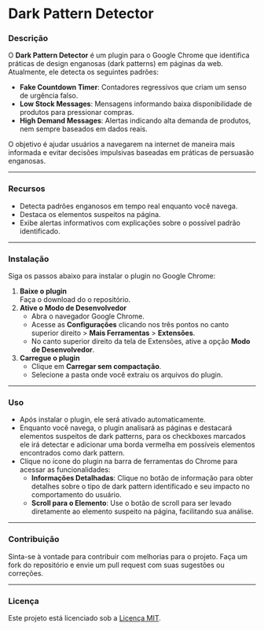 # Dark Pattern Detector

### Descrição

O **Dark Pattern Detector** é um plugin para o Google Chrome que identifica práticas de design enganosas (dark patterns) em páginas da web. Atualmente, ele detecta os seguintes padrões:  

- **Fake Countdown Timer**: Contadores regressivos que criam um senso de urgência falso.  
- **Low Stock Messages**: Mensagens informando baixa disponibilidade de produtos para pressionar compras.  
- **High Demand Messages**: Alertas indicando alta demanda de produtos, nem sempre baseados em dados reais.  

O objetivo é ajudar usuários a navegarem na internet de maneira mais informada e evitar decisões impulsivas baseadas em práticas de persuasão enganosas.

---

### Recursos

- Detecta padrões enganosos em tempo real enquanto você navega.
- Destaca os elementos suspeitos na página.
- Exibe alertas informativos com explicações sobre o possível padrão identificado.

---

### Instalação

Siga os passos abaixo para instalar o plugin no Google Chrome:

1. **Baixe o plugin**  
   Faça o download do o repositório.  
2. **Ative o Modo de Desenvolvedor**  
   - Abra o navegador Google Chrome.  
   - Acesse as **Configurações** clicando nos três pontos no canto superior direito > **Mais Ferramentas** > **Extensões**.  
   - No canto superior direito da tela de Extensões, ative a opção **Modo de Desenvolvedor**.  
3. **Carregue o plugin**  
   - Clique em **Carregar sem compactação**.  
   - Selecione a pasta onde você extraiu os arquivos do plugin.  

---

### Uso

- Após instalar o plugin, ele será ativado automaticamente.  
- Enquanto você navega, o plugin analisará as páginas e destacará elementos suspeitos de dark patterns, para os checkboxes marcados ele irá detectar e adicionar uma borda vermelha em possíveis elementos encontrados como dark pattern.  
- Clique no ícone do plugin na barra de ferramentas do Chrome para acessar as funcionalidades:  
  - **Informações Detalhadas**: Clique no botão de informação para obter detalhes sobre o tipo de dark pattern identificado e seu impacto no comportamento do usuário.  
  - **Scroll para o Elemento**: Use o botão de scroll para ser levado diretamente ao elemento suspeito na página, facilitando sua análise.  
---

### Contribuição

Sinta-se à vontade para contribuir com melhorias para o projeto. Faça um fork do repositório e envie um pull request com suas sugestões ou correções.

---

### Licença

Este projeto está licenciado sob a [Licença MIT](LICENSE).
